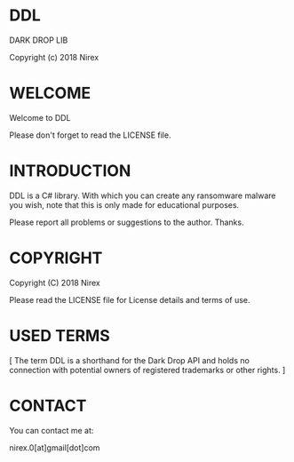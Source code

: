 DDL
===

DARK DROP LIB

Copyright (c) 2018 Nirex

WELCOME
=======

Welcome to DDL

Please don't forget to read the LICENSE file.

INTRODUCTION
============

DDL is a C# library. With which you can create any 
ransomware malware you wish, note that this is only 
made for educational purposes.

Please report all problems or suggestions to the author. Thanks.

COPYRIGHT
=========

Copyright (C) 2018 Nirex

Please read the LICENSE file for License details and terms of use.

USED TERMS
==========

[ The term DDL is a shorthand for the Dark Drop API and holds no connection with potential owners of registered trademarks or other rights. ]

CONTACT
=======

You can contact me at:

nirex.0[at]gmail[dot]com
